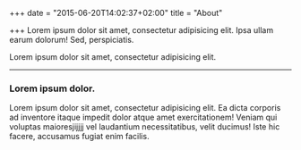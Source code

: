 +++
date = "2015-06-20T14:02:37+02:00"
title = "About"

+++
Lorem ipsum dolor sit amet, consectetur adipisicing elit. Ipsa ullam earum dolorum! Sed, perspiciatis.

Lorem ipsum dolor sit amet, consectetur adipisicing elit.

<hr>

### Lorem ipsum dolor.

Lorem ipsum dolor sit amet, consectetur adipisicing elit. Ea dicta corporis ad inventore itaque impedit dolor atque amet exercitationem! Veniam qui voluptas maioresjijjjj vel laudantium necessitatibus, velit ducimus! Iste hic facere, accusamus fugiat enim facilis.
